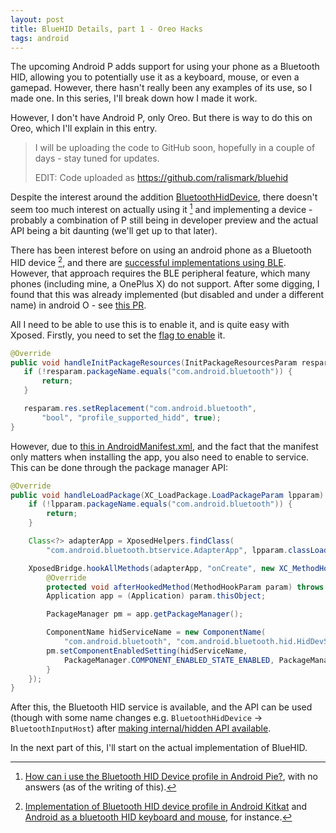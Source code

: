 ```yaml
---
layout: post
title: BlueHID Details, part 1 - Oreo Hacks
tags: android
---
```


The upcoming Android P adds support for using your phone as a Bluetooth HID, allowing you to potentially use it as a keyboard, mouse, or even a gamepad. However, there hasn't really been any examples of its use, so I made one. In this series, I'll break down how I made it work.

However, I don't have Android P, only Oreo. But there is way to do this on Oreo, which I'll explain in this entry.

<!--more-->

> I will be uploading the code to GitHub soon, hopefully in a couple of days - stay tuned for updates.
>
> EDIT: Code uploaded as <https://github.com/ralismark/bluehid>

Despite the interest around the addition [BluetoothHidDevice], there doesn't seem too much interest on actually using it [^1] and implementing a device - probably a combination of P still being in developer preview and the actual API being a bit daunting (we'll get up to that later).

[BluetoothHidDevice]: https://developer.android.com/reference/android/bluetooth/BluetoothHidDevice

[^1]: [How can i use the Bluetooth HID Device profile in Android Pie?](https://stackoverflow.com/q/53555092), with no answers (as of the writing of this).

There has been interest before on using an android phone as a Bluetooth HID device [^2], and there are [successful implementations using BLE][blehid]. However, that approach requires the BLE peripheral feature, which many phones (including mine, a OnePlus X) do not support. After some digging, I found that this was already implemented (but disabled and under a different name) in android O - see [this PR][commit].

[^2]: [Implementation of Bluetooth HID device profile in Android Kitkat](https://stackoverflow.com/q/29406726) and [Android as a bluetooth HID keyboard and mouse](https://stackoverflow.com/q/49189504), for instance.

[blehid]: https://github.com/kshoji/BLE-HID-Peripheral-for-Android

[commit]: https://android-review.googlesource.com/c/platform/packages/apps/Bluetooth/+/203832

 All I need to be able to use this is to enable it, and is quite easy with Xposed. Firstly, you need to set the [flag to enable][flag] it.

 [flag]: https://android.googlesource.com/platform/packages/apps/Bluetooth/+/oreo-release/res/values/config.xml#33

 ```java
@Override
public void handleInitPackageResources(InitPackageResourcesParam resparam) throws Throwable {
	if (!resparam.packageName.equals("com.android.bluetooth")) {
		return;
	}

	resparam.res.setReplacement("com.android.bluetooth",
		"bool", "profile_supported_hidd", true);
}
```

However, due to [this in AndroidManifest.xml][manifest], and the fact that the manifest only matters when installing the app, you also need to enable to service. This can be done through the package manager API:

[manifest]: https://android.googlesource.com/platform/packages/apps/Bluetooth/+/oreo-release/AndroidManifest.xml#384

```java
@Override
public void handleLoadPackage(XC_LoadPackage.LoadPackageParam lpparam) throws Throwable {
	if (!lpparam.packageName.equals("com.android.bluetooth")) {
		return;
	}

	Class<?> adapterApp = XposedHelpers.findClass(
		"com.android.bluetooth.btservice.AdapterApp", lpparam.classLoader);

	XposedBridge.hookAllMethods(adapterApp, "onCreate", new XC_MethodHook() {
		@Override
		protected void afterHookedMethod(MethodHookParam param) throws Throwable {
		Application app = (Application) param.thisObject;

		PackageManager pm = app.getPackageManager();

		ComponentName hidServiceName = new ComponentName(
			"com.android.bluetooth", "com.android.bluetooth.hid.HidDevService");
		pm.setComponentEnabledSetting(hidServiceName,
			PackageManager.COMPONENT_ENABLED_STATE_ENABLED, PackageManager.DONT_KILL_APP);
		}
	});
}
```

After this, the Bluetooth HID service is available, and the API can be used (though with some name changes e.g. `BluetoothHidDevice` → `BluetoothInputHost`) after [making internal/hidden API available][hidden].

[hidden]: https://github.com/anggrayudi/android-hidden-api

In the next part of this, I'll start on the actual implementation of BlueHID.
